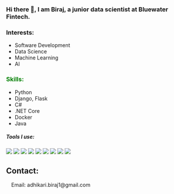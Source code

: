 ### Hi there 👋, I am Biraj, a junior data scientist at Bluewater Fintech.

<h3>Interests:</h3>
<ul>
  <li>Software Development</li>
  <li>Data Science</li>
  <li>Machine Learning</li>
  <li>AI</li>
</ul>

<h3 style="color: green">Skills:</h3>
<ul>
  <li>Python</li> 
  <li>Django, Flask</li>
  <li>C#</li>
  <li>.NET Core</li>
  <li>Docker</li>
  <li>Java</li>
</ul>

<h5>Tools I use: </h5>

![](https://img.shields.io/badge/OS-Linux-informational?style=flat&logo=linux&logoColor=blue&color=2bbc8a)
![](https://img.shields.io/badge/Editor-VSCode-informational?style=flat&logo=code&logoColor=white&color=2bbc8a)
![](https://img.shields.io/badge/ML-Python-informational?style=flat&logo=python&logoColor=white&color=2bbc8a)
![](https://img.shields.io/badge/code-Java-informational?style=flat&logo=java&logoColor=white&color=2bbc8a)
![](https://img.shields.io/badge/Tool-Docker-informational?style=flat&logo=docker&logoColor=white&color=2bbc8a)
![](https://img.shields.io/badge/Tool-PostgreSQL-informational?style=flat&logo=PostgreSQL&logoColor=white&color=2bbc8a)
![](https://img.shields.io/badge/Cloud-Heroku-informational?style=flat&logo=Heroku&logoColor=white&color=2bbc8a)
![](https://img.shields.io/badge/Tool-Django-informational?style=flat&logo=Django&logoColor=white&color=2bbc8a)
![](https://img.shields.io/badge/Tool-.NET-informational?style=flat&logo=.NET&logoColor=white&color=2bbc8a)

[1.2]: https://raw.githubusercontent.com/MartinHeinz/MartinHeinz/master/linkedin-3-16.png

<h2>Contact: </h2>
<p>&emsp;Email: adhikari.biraj1@gmail.com</p>

<!--

<img align="center" src="https://github-readme-stats.vercel.app/api/top-langs/?username=BirajAd&theme=dark" />

**BirajAd/BirajAd** is a ✨ _special_ ✨ repository because its `README.md` (this file) appears on your GitHub profile.

Here are some ideas to get you started:

- 🔭 I’m currently working on ...
- 🌱 I’m currently learning ...
- 👯 I’m looking to collaborate on ...
- 🤔 I’m looking for help with ...
- 💬 Ask me about ...
- 📫 How to reach me: ...
- 😄 Pronouns: ...
- ⚡ Fun fact: ...
-->
